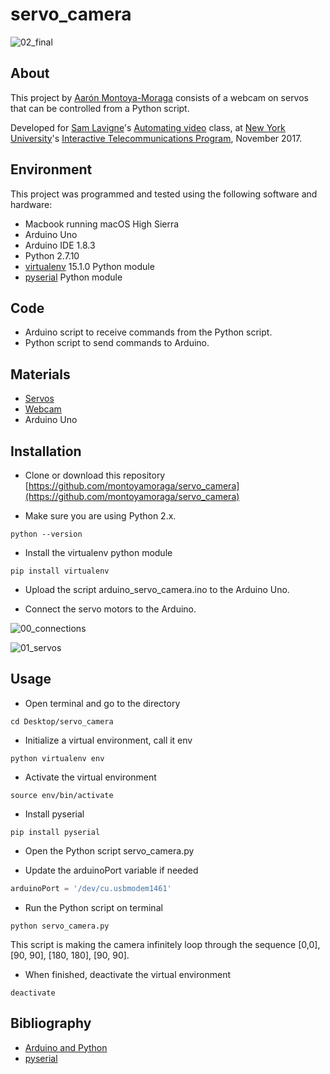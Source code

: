 # servo_camera

![02_final](https://github.com/montoyamoraga/servo_camera/blob/master/pics/02_final.jpg "servo_camera")

## About

This project by [Aarón Montoya-Moraga](http://montoyamoraga.io/) consists of a webcam on servos that can be controlled from a Python script.

Developed for [Sam Lavigne](http://lav.io/)'s [Automating video](https://github.com/antiboredom/automating-video-itp) class, at [New York University](http://www.nyu.edu/)'s [Interactive Telecommunications Program](https://tisch.nyu.edu/itp), November 2017.

## Environment

This project was programmed and tested using the following software and hardware:

* Macbook running macOS High Sierra
* Arduino Uno
* Arduino IDE 1.8.3
* Python 2.7.10
* [virtualenv](https://virtualenv.pypa.io/en/stable/) 15.1.0 Python module
* [pyserial](https://github.com/pyserial/pyserial) Python module

## Code

* Arduino script to receive commands from the Python script.
* Python script to send commands to Arduino.

## Materials

* [Servos](https://www.adafruit.com/product/1967)
* [Webcam]()
* Arduino Uno

## Installation

* Clone or download this repository [https://github.com/montoyamoraga/servo_camera](https://github.com/montoyamoraga/servo_camera)

* Make sure you are using Python 2.x.

```shell
python --version
```

* Install the virtualenv python module

```shell
pip install virtualenv
```

* Upload the script arduino_servo_camera.ino to the Arduino Uno.

* Connect the servo motors to the Arduino.

![00_connections](https://github.com/montoyamoraga/servo_camera/blob/master/pics/00_connections.jpg "servo_camera")

![01_servos](https://github.com/montoyamoraga/servo_camera/blob/master/pics/01_servos.jpg "servo_camera")

## Usage

* Open terminal and go to the directory

```shell
cd Desktop/servo_camera
```

* Initialize a virtual environment, call it env

```shell
python virtualenv env
```

* Activate the virtual environment

```shell
source env/bin/activate
```

* Install pyserial

```shell
pip install pyserial
```

* Open the Python script servo_camera.py

* Update the arduinoPort variable if needed

```python
arduinoPort = '/dev/cu.usbmodem1461'
```
* Run the Python script on terminal

```shell
python servo_camera.py
```

This script is making the camera infinitely loop through the sequence [0,0], [90, 90], [180, 180], [90, 90].

* When finished, deactivate the virtual environment

```shell
deactivate
```

## Bibliography

* [Arduino and Python](https://playground.arduino.cc/Interfacing/Python)
* [pyserial](https://github.com/pyserial/pyserial)
